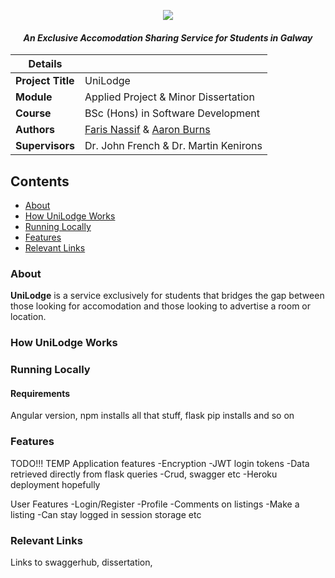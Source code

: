 <p align="center">
    <img src = "https://tc-unilodge.travelclick-websolutions.com/uploads/images/brand/001/562/719/unilodge-logo-2010-cmyk-white-border.png">
</p>

<i align="center">
  <h4>An Exclusive Accomodation Sharing Service for Students in Galway</h4>
</i>

| Details  |   |
| --- | --- |
| **Project Title** | UniLodge
| **Module**  | Applied Project & Minor Dissertation
| **Course** | BSc (Hons) in Software Development
| **Authors** | [Faris Nassif](https://github.com/farisNassif) & [Aaron Burns](https://github.com/aaronBurns59) |
| **Supervisors** | Dr. John French & Dr. Martin Kenirons |

## Contents
* [About](#about)
* [How UniLodge Works](#how-unilodge-works)
* [Running Locally](#running-locally)
* [Features](#design)
* [Relevant Links](#relevant-links)


### About
<b>UniLodge</b> is a service exclusively for students that bridges the gap between those looking for accomodation and those looking to advertise a room or location.

### How UniLodge Works

### Running Locally

#### Requirements
Angular version, npm installs all that stuff, flask pip installs and so on

### Features
TODO!!! TEMP
Application features
-Encryption
-JWT login tokens
-Data retrieved directly from flask queries
-Crud, swagger etc
-Heroku deployment hopefully

User Features
-Login/Register
-Profile
-Comments on listings
-Make a listing
-Can stay logged in session storage etc


### Relevant Links
Links to swaggerhub, dissertation, 
